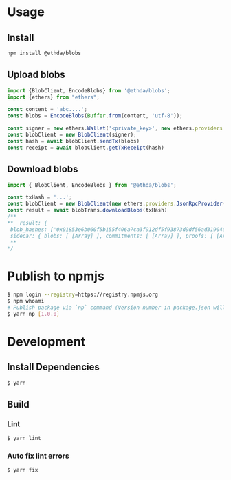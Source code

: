 # Usage

## Install
```bash
npm install @ethda/blobs
```

## Upload blobs

```typescript
import {BlobClient, EncodeBlobs} from '@ethda/blobs';
import {ethers} from "ethers";

const content = 'abc....';
const blobs = EncodeBlobs(Buffer.from(content, 'utf-8'));

const signer = new ethers.Wallet('<private_key>', new ethers.providers.JsonRpcProvider("https://rpc-testnet.ethda.io"));
const blobClient = new BlobClient(signer);
const hash = await blobClient.sendTx(blobs)
const receipt = await blobClient.getTxReceipt(hash)
```

## Download blobs
```typescript
import { BlobClient, EncodeBlobs } from '@ethda/blobs';

const txHash = '...';
const blobClient = new BlobClient(new ethers.providers.JsonRpcProvider("https://rpc-testnet.ethda.io"));
const result = await blobTrans.downloadBlobs(txHash)
/**
**  result: {
 blob_hashes: ['0x01853e6b060f5b155f406a7ca3f912df5f93873d9df56ad31904db846565dbd2'],
 sidecar: { blobs: [ [Array] ], commitments: [ [Array] ], proofs: [ [Array] ] }}
 **
*/
```

# Publish to npmjs

```sh
$ npm login --registry=https://registry.npmjs.org
$ npm whoami
# Publish package via `np` command (Version number in package.json will be auto updated and committed).
$ yarn np [1.0.0]
```

# Development

## Install Dependencies

```sh
$ yarn
```

## Build

### Lint

```sh
$ yarn lint
```

### Auto fix lint errors

```sh
$ yarn fix
```
